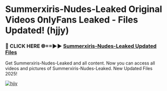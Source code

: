 # Summerxiris-Nudes-Leaked Original Videos 0nlyFans Leaked - Files Updated! (hjjy)

<h3>🔴 CLICK HERE 🌐==►► <a href="https://tinyurl.com/4mcuefdz" rel="nofollow">Summerxiris-Nudes-Leaked Updated Files</a></h3>

Get Summerxiris-Nudes-Leaked and all content. Now you can access all videos and pictures of Summerxiris-Nudes-Leaked. New Updated Files 2025!

[![hjjy](https://i.imgur.com/StAQSOY.gif)](https://tinyurl.com/4mcuefdz)
